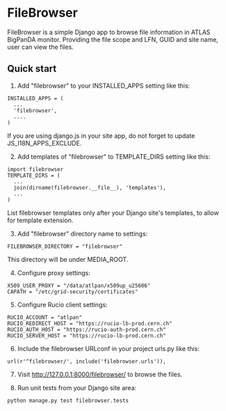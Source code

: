 FileBrowser
=====

FileBrowser is a simple Django app to browse file information in ATLAS BigPanDA 
monitor. Providing the file scope and LFN, GUID and site name, user can view the files.

Quick start
-----------

1. Add "filebrowser" to your INSTALLED_APPS setting like this:
  ```
INSTALLED_APPS = (
    ...
    'filebrowser',
    ....
)
  ``` 
  If you are using django.js in your site app, do not forget to update JS_I18N_APPS_EXCLUDE.

2. Add templates of "filebrowser" to TEMPLATE_DIRS setting like this:
  ```
import filebrowser
TEMPLATE_DIRS = (
    ...
    join(dirname(filebrowser.__file__), 'templates'),
    ...
)
  ```
  List filebrowser templates only after your Django site's templates, to allow for template extension.  

3. Add "filebrowser" directory name to settings:
  ```
FILEBROWSER_DIRECTORY = "filebrowser"
  ```
  This directory will be under MEDIA_ROOT.

4. Configure proxy settings:
  ```
X509_USER_PROXY = "/data/atlpan/x509up_u25606"
CAPATH = "/etc/grid-security/certificates"
  ```

5. Configure Rucio client settings:
  ```
RUCIO_ACCOUNT = "atlpan"
RUCIO_REDIRECT_HOST = "https://rucio-lb-prod.cern.ch"
RUCIO_AUTH_HOST = "https://rucio-auth-prod.cern.ch"
RUCIO_SERVER_HOST = "https://rucio-lb-prod.cern.ch"
  ```

6. Include the filebrowser URLconf in your project urls.py like this:
  ```
url(r'^filebrowser/', include('filebrowser.urls')),
  ```

7. Visit http://127.0.0.1:8000/filebrowser/ to browse the files.

8. Run unit tests from your Django site area:
  ```
python manage.py test filebrowser.tests
  ```
